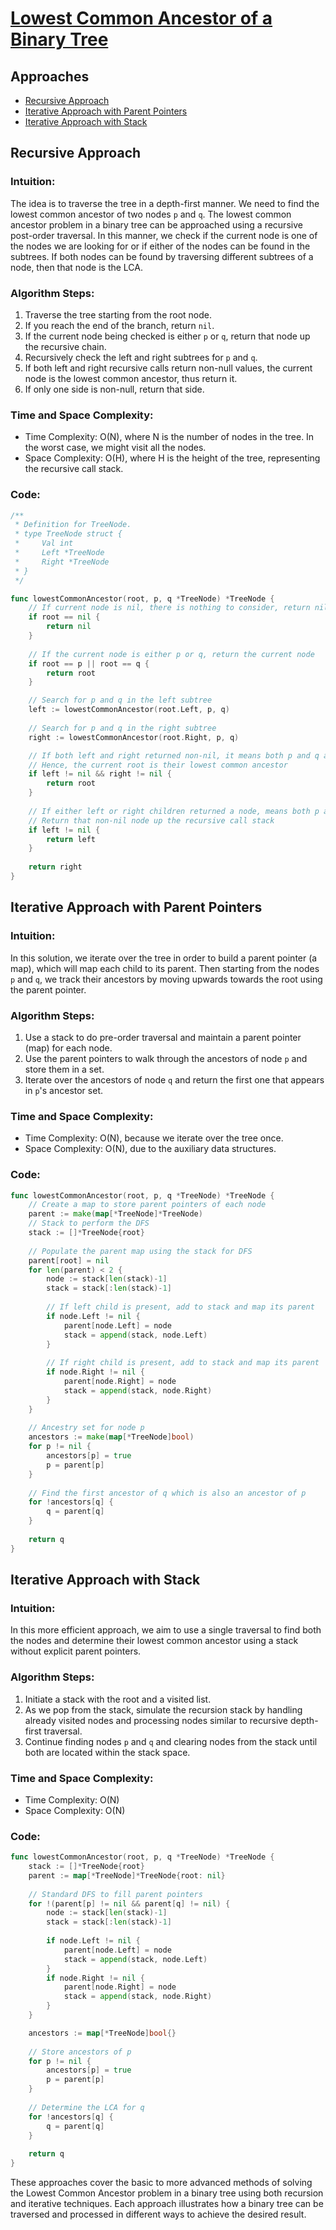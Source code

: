 # [Lowest Common Ancestor of a Binary Tree](https://leetcode.com/problems/lowest-common-ancestor-of-a-binary-tree/)

## Approaches
- [Recursive Approach](#recursive-approach)
- [Iterative Approach with Parent Pointers](#iterative-approach-with-parent-pointers)
- [Iterative Approach with Stack](#iterative-approach-with-stack)

## Recursive Approach

### Intuition:
The idea is to traverse the tree in a depth-first manner. We need to find the lowest common ancestor of two nodes `p` and `q`. The lowest common ancestor problem in a binary tree can be approached using a recursive post-order traversal. In this manner, we check if the current node is one of the nodes we are looking for or if either of the nodes can be found in the subtrees. If both nodes can be found by traversing different subtrees of a node, then that node is the LCA.

### Algorithm Steps:
1. Traverse the tree starting from the root node.
2. If you reach the end of the branch, return `nil`.
3. If the current node being checked is either `p` or `q`, return that node up the recursive chain.
4. Recursively check the left and right subtrees for `p` and `q`.
5. If both left and right recursive calls return non-null values, the current node is the lowest common ancestor, thus return it.
6. If only one side is non-null, return that side.

### Time and Space Complexity:
- Time Complexity: O(N), where N is the number of nodes in the tree. In the worst case, we might visit all the nodes.
- Space Complexity: O(H), where H is the height of the tree, representing the recursive call stack.

### Code:
```go
/**
 * Definition for TreeNode.
 * type TreeNode struct {
 *     Val int
 *     Left *TreeNode
 *     Right *TreeNode
 * }
 */

func lowestCommonAncestor(root, p, q *TreeNode) *TreeNode {
    // If current node is nil, there is nothing to consider, return nil
    if root == nil {
        return nil
    }
    
    // If the current node is either p or q, return the current node
    if root == p || root == q {
        return root
    }

    // Search for p and q in the left subtree
    left := lowestCommonAncestor(root.Left, p, q)
    
    // Search for p and q in the right subtree
    right := lowestCommonAncestor(root.Right, p, q)

    // If both left and right returned non-nil, it means both p and q are found in different branches
    // Hence, the current root is their lowest common ancestor
    if left != nil && right != nil {
        return root
    }
    
    // If either left or right children returned a node, means both p and q are located in one subtree
    // Return that non-nil node up the recursive call stack
    if left != nil {
        return left
    }
    
    return right
}
```

## Iterative Approach with Parent Pointers

### Intuition:
In this solution, we iterate over the tree in order to build a parent pointer (a map), which will map each child to its parent. Then starting from the nodes `p` and `q`, we track their ancestors by moving upwards towards the root using the parent pointer.

### Algorithm Steps:
1. Use a stack to do pre-order traversal and maintain a parent pointer (map) for each node.
2. Use the parent pointers to walk through the ancestors of node `p` and store them in a set.
3. Iterate over the ancestors of node `q` and return the first one that appears in `p`'s ancestor set.

### Time and Space Complexity:
- Time Complexity: O(N), because we iterate over the tree once.
- Space Complexity: O(N), due to the auxiliary data structures.

### Code:
```go
func lowestCommonAncestor(root, p, q *TreeNode) *TreeNode {
    // Create a map to store parent pointers of each node
    parent := make(map[*TreeNode]*TreeNode)
    // Stack to perform the DFS
    stack := []*TreeNode{root}
    
    // Populate the parent map using the stack for DFS
    parent[root] = nil
    for len(parent) < 2 {
        node := stack[len(stack)-1]
        stack = stack[:len(stack)-1]
        
        // If left child is present, add to stack and map its parent
        if node.Left != nil {
            parent[node.Left] = node
            stack = append(stack, node.Left)
        }
        
        // If right child is present, add to stack and map its parent
        if node.Right != nil {
            parent[node.Right] = node
            stack = append(stack, node.Right)
        }
    }
    
    // Ancestry set for node p
    ancestors := make(map[*TreeNode]bool)
    for p != nil {
        ancestors[p] = true
        p = parent[p]
    }
    
    // Find the first ancestor of q which is also an ancestor of p
    for !ancestors[q] {
        q = parent[q]
    }
    
    return q
}
```

## Iterative Approach with Stack

### Intuition:
In this more efficient approach, we aim to use a single traversal to find both the nodes and determine their lowest common ancestor using a stack without explicit parent pointers.

### Algorithm Steps:
1. Initiate a stack with the root and a visited list.
2. As we pop from the stack, simulate the recursion stack by handling already visited nodes and processing nodes similar to recursive depth-first traversal.
3. Continue finding nodes `p` and `q` and clearing nodes from the stack until both are located within the stack space. 

### Time and Space Complexity:
- Time Complexity: O(N)
- Space Complexity: O(N)

### Code:
```go
func lowestCommonAncestor(root, p, q *TreeNode) *TreeNode {
    stack := []*TreeNode{root}
    parent := map[*TreeNode]*TreeNode{root: nil}
    
    // Standard DFS to fill parent pointers
    for !(parent[p] != nil && parent[q] != nil) {
        node := stack[len(stack)-1]
        stack = stack[:len(stack)-1]
        
        if node.Left != nil {
            parent[node.Left] = node
            stack = append(stack, node.Left)
        }
        if node.Right != nil {
            parent[node.Right] = node
            stack = append(stack, node.Right)
        }
    }

    ancestors := map[*TreeNode]bool{}
    
    // Store ancestors of p
    for p != nil {
        ancestors[p] = true
        p = parent[p]
    }
    
    // Determine the LCA for q
    for !ancestors[q] {
        q = parent[q]
    }
    
    return q
}
```

These approaches cover the basic to more advanced methods of solving the Lowest Common Ancestor problem in a binary tree using both recursion and iterative techniques. Each approach illustrates how a binary tree can be traversed and processed in different ways to achieve the desired result.

